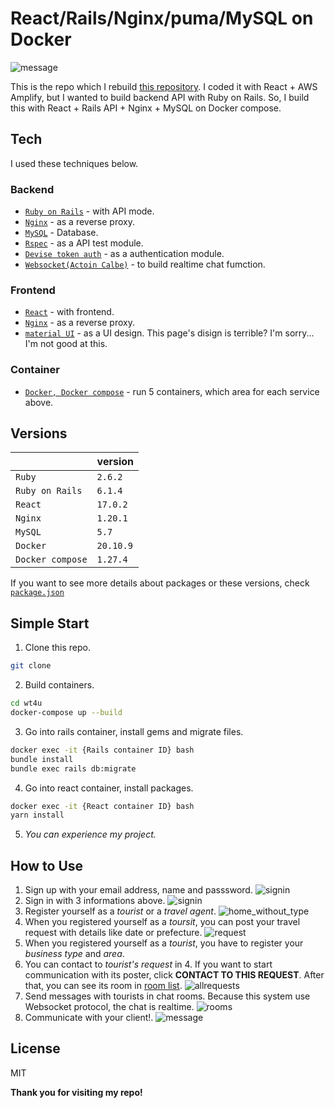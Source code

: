 # React/Rails/Nginx/puma/MySQL on Docker

![message](https://user-images.githubusercontent.com/72122101/140685724-1c155e30-c473-4700-9804-ac17572c0efc.png)

This is the repo which I rebuild [this repository](https://github.com/nakanoi/wanttotravel4you). I coded it with React + AWS Amplify, but I wanted to build backend API with Ruby on Rails.
So, I build this with React + Rails API + Nginx + MySQL on Docker compose.

## Tech

I used these techniques below.

### Backend
- [`Ruby on Rails`](https://github.com/rails/rails) - with API mode.
- [`Nginx`](https://nginx.org/) - as a reverse proxy.
- [`MySQL`](https://www.mysql.com) - Database.
- [`Rspec`](https://rspec.info/) - as a API test module.
- [`Devise token auth`](https://devise-token-auth.gitbook.io/devise-token-auth) - as a authentication module.
- [`Websocket(Actoin Calbe)`](https://guides.rubyonrails.org/action_cable_overview.html) - to build realtime chat fumction.

### Frontend
- [`React`](https://github.com/rails/rails) - with frontend.
- [`Nginx`](https://nginx.org/) - as a reverse proxy.
- [`material UI`](https://mui.com/) - as a UI design. This page's disign is terrible? I'm sorry... I'm not good at this.

### Container
- [`Docker, Docker compose`](https://www.docker.com/) - run 5 containers, which area for each service above.

## Versions
| | version |
----|----
| `Ruby` | `2.6.2` |
| `Ruby on Rails` | `6.1.4` |
| `React` | `17.0.2` |
| `Nginx` | `1.20.1` |
| `MySQL` | `5.7` |
| `Docker` | `20.10.9` |
| `Docker compose` | `1.27.4` |

If you want to see more details about packages or these versions, check [`package.json`]()

## Simple Start
1. Clone this repo.
```sh
git clone
```
2. Build containers.
```sh
cd wt4u
docker-compose up --build
```
3. Go into rails container, install gems and migrate files.
```sh
docker exec -it {Rails container ID} bash
bundle install
bundle exec rails db:migrate
```
4. Go into react container, install packages.
```sh
docker exec -it {React container ID} bash
yarn install
```
5. *You can experience my project.*

## How to Use
1. Sign up with your email address, name and passsword.
![signin](https://user-images.githubusercontent.com/72122101/140680425-63fec5f4-7979-4468-a0e9-da421a9ca2d4.png)
2. Sign in with 3 informations above.
![signin](https://user-images.githubusercontent.com/72122101/140684804-8c10b9fd-9f93-4a85-ae0b-9d438adab8f6.png)
3. Register yourself as a *tourist* or a *travel agent*.
![home_without_type](https://user-images.githubusercontent.com/72122101/140684837-79f6ff5f-b32d-49a8-85d2-d6f4495dcc23.png)
4. When you registered yourself as a *toursit*, you can post your travel request with details like date or prefecture.
![request](https://user-images.githubusercontent.com/72122101/140684859-69cf68e1-d664-4b87-8a7f-b682561ffc61.png)
5. When you registered yourself as a *tourist*, you have to register your *business type* and *area*.
6. You can contact to *tourist's request* in 4. If you want to start communication with its poster, click **CONTACT TO THIS REQUEST**. After that, you can see its room in [room list](http://localhost/rooms).
![allrequests](https://user-images.githubusercontent.com/72122101/140684941-4d43f88b-656e-4607-8af2-4b971fb07aa4.png)
7. Send messages with tourists in chat rooms. Because this system use Websocket protocol, the chat is realtime.
![rooms](https://user-images.githubusercontent.com/72122101/140685611-237e3fa1-d463-4a81-9521-09fd9232d27e.png)
8. Communicate with your client!.
![message](https://user-images.githubusercontent.com/72122101/140685724-1c155e30-c473-4700-9804-ac17572c0efc.png)

## License

MIT

**Thank you for visiting my repo!**
